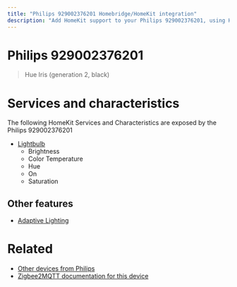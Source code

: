 ```yaml
---
title: "Philips 929002376201 Homebridge/HomeKit integration"
description: "Add HomeKit support to your Philips 929002376201, using Homebridge, Zigbee2MQTT and homebridge-z2m."
---
```

<!---
This file has been GENERATED using src/docgen/docgen.ts
DO NOT EDIT THIS FILE MANUALLY!
-->
# Philips 929002376201
> Hue Iris (generation 2, black)


# Services and characteristics
The following HomeKit Services and Characteristics are exposed by
the Philips 929002376201

* [Lightbulb](../../light.md)
  * Brightness
  * Color Temperature
  * Hue
  * On
  * Saturation

## Other features
* [Adaptive Lighting](../../light.md)

# Related
* [Other devices from Philips](../index.md#philips)
* [Zigbee2MQTT documentation for this device](https://www.zigbee2mqtt.io/devices/929002376201.html)